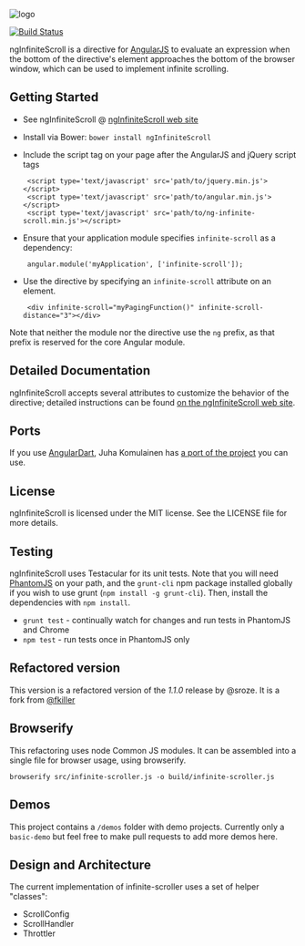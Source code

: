 ![logo](http://sroze.github.com/ngInfiniteScroll/images/logo-resized.png)

[![Build Status](https://travis-ci.org/sroze/ngInfiniteScroll.png?branch=master)](https://travis-ci.org/sroze/ngInfiniteScroll)

ngInfiniteScroll is a directive for [AngularJS](http://angularjs.org/) to evaluate an expression when the bottom of the directive's element approaches the bottom of the browser window, which can be used to implement infinite scrolling.

Getting Started
---------------

 * See ngInfiniteScroll @ [ngInfiniteScroll web site](http://sroze.github.com/ngInfiniteScroll/)
 * Install via Bower: `bower install ngInfiniteScroll`
 * Include the script tag on your page after the AngularJS and jQuery script tags

        <script type='text/javascript' src='path/to/jquery.min.js'></script>
        <script type='text/javascript' src='path/to/angular.min.js'></script>
        <script type='text/javascript' src='path/to/ng-infinite-scroll.min.js'></script>

 * Ensure that your application module specifies `infinite-scroll` as a dependency:

        angular.module('myApplication', ['infinite-scroll']);

 * Use the directive by specifying an `infinite-scroll` attribute on an element.

        <div infinite-scroll="myPagingFunction()" infinite-scroll-distance="3"></div>

Note that neither the module nor the directive use the `ng` prefix, as that prefix is reserved for the core Angular module.

Detailed Documentation
----------------------

ngInfiniteScroll accepts several attributes to customize the behavior of the directive; detailed instructions can be found [on the ngInfiniteScroll web site](http://sroze.github.com/ngInfiniteScroll/documentation.html).

Ports
-----

If you use [AngularDart](https://github.com/angular/angular.dart), Juha Komulainen has [a port of the project](http://pub.dartlang.org/packages/ng_infinite_scroll) you can use.

License
-------

ngInfiniteScroll is licensed under the MIT license. See the LICENSE file for more details.

Testing
-------

ngInfiniteScroll uses Testacular for its unit tests. Note that you will need [PhantomJS](http://phantomjs.org/) on your path,
and the `grunt-cli` npm package installed globally if you wish to use grunt (`npm install -g grunt-cli`).
Then, install the dependencies with `npm install`.

 * `grunt test` - continually watch for changes and run tests in PhantomJS and Chrome
 * `npm test` - run tests once in PhantomJS only

Refactored version
------------------

This version is a refactored version of the *1.1.0* release by @sroze. It is a fork from [@fkiller](https://github.com/fkiller/ngInfiniteParallelScroll)

Browserify
----------

This refactoring uses node Common JS modules. It can be assembled into a single file for browser usage, using browserify.

`browserify src/infinite-scroller.js -o build/infinite-scroller.js`

Demos
-----

This project contains a `/demos` folder with demo projects.
Currently only a `basic-demo` but feel free to make pull requests to add more demos here.

Design and Architecture
-----------------------

The current implementation of infinite-scroller uses a set of helper "classes":

- ScrollConfig
- ScrollHandler
- Throttler





